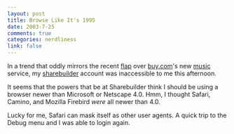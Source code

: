 ```yaml
--- 
layout: post
title: Browse Like It's 1995
date: 2003-7-25
comments: true
categories: nerdliness
link: false
---
```

In a trend that oddly mirrors the recent <a href="http://texturadesign.com/html/index_previous.htm#072403">flap</a> over <a href="http://www.buy.com">buy.com</a>'s new <a href="http://buymusic.com/">music</a> service, my <a href="http://www.sharebuilder.com">sharebuilder</a> account was inaccessible to me this afternoon.

It seems that the powers that be at Sharebuilder think I should be using a browser newer than Microsoft or Netscape 4.0. Hmm, I thought Safari, Camino, and Mozilla Firebird <i>were</i> all newer than 4.0.

Lucky for me, Safari can mask itself as other user agents. A quick trip to the Debug menu and I was able to login again.
